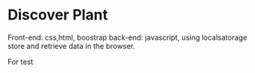 # Discover Plant

Front-end:
css,html, boostrap
back-end:
javascript, using localsatorage store and retrieve data in the browser.

For test
